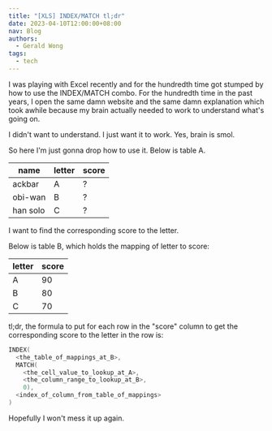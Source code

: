 ```yaml
---
title: "[XLS] INDEX/MATCH tl;dr"
date: 2023-04-10T12:00:00+08:00
nav: Blog
authors:
  - Gerald Wong
tags:
  - tech
---
```


I was playing with Excel recently and for the hundredth time got stumped by how to use the INDEX/MATCH combo.
For the hundredth time in the past years, I open the same damn website and the same damn explanation which took awhile because my brain actually needed to work to understand what's going on. 

<!--more-->

I didn't want to understand. 
I just want it to work.
Yes, brain is smol.

So here I'm just gonna drop how to use it.
Below is table A.  

| name | letter  | score |
|------|----|---|
| ackbar   | A | ? |
| obi-wan  | B | ? |
| han solo | C | ? |

I want to find the corresponding score to the letter.

Below is table B, which holds the mapping of letter to score:

| letter  | score |
--------|--------
| A | 90 |
| B | 80 |
| C | 70 |

tl;dr, the formula to put for each row in the "score" column to get the corresponding score to the letter in the row is:

```cpp
INDEX(
  <the_table_of_mappings_at_B>, 
  MATCH(
    <the_cell_value_to_lookup_at_A>, 
    <the_column_range_to_lookup_at_B>,
    0),
  <index_of_column_from_table_of_mappings>
)
```



Hopefully I won't mess it up again.


